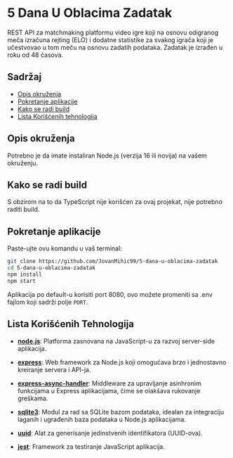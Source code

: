 # 5 Dana U Oblacima Zadatak

REST API za matchmaking platformu video igre koji na osnovu odigranog meča izračuna rejting (ELO) i dodatne statistike za svakog igrača koji je učestvovao u tom meču na osnovu zadatih podataka. Zadatak je izrađen u roku od 48 časova.

## Sadržaj

- [Opis okruženja](#opis-okruženja)
- [Pokretanje aplikacije](#pokretanje-aplikacije)
- [Kako se radi build](#kako-se-radi-build)
- [Lista Korišćenih tehnologija](#lista-korišćenih-tehnologija)

## Opis okruženja

Potrebno je da imate instaliran Node.js (verzija 16 ili novija) na vašem okruženju.

## Kako se radi build

S obzirom na to da TypeScript nije korišćen za ovaj projekat, nije potrebno raditi build.

## Pokretanje aplikacije

Paste-ujte ovu komandu u vaš terminal:

```bash
git clone https://github.com/JovanMihic99/5-dana-u-oblacima-zadatak
cd 5-dana-u-oblacima-zadatak
npm install
npm start
```

Aplikacija po default-u korisiti port 8080, ovo možete promeniti sa .env fajlom koji sadrži polje `PORT`.

## Lista Korišćenih Tehnologija

- **[node.js](https://nodejs.org/)**: Platforma zasnovana na JavaScript-u za razvoj server-side aplikacija.

- **[express](https://expressjs.com/)**: Web framework za Node.js koji omogućava brzo i jednostavno kreiranje servera i API-ja.

- **[express-async-handler](https://www.npmjs.com/package/express-async-handler)**: Middleware za upravljanje asinhronim funkcijama u Express aplikacijama, čime se olakšava rukovanje greškama.

- **[sqlite3](https://www.npmjs.com/package/sqlite3)**: Modul za rad sa SQLite bazom podataka, idealan za integraciju laganih i ugrađenih baza podataka u Node.js aplikacijama.

- **[uuid](https://www.npmjs.com/package/uuid)**: Alat za generisanje jedinstvenih identifikatora (UUID-ova).

- **[jest](https://www.npmjs.com/package/jest)**: Framework za testiranje JavaScript aplikacija.
